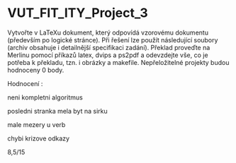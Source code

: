 # VUT_FIT_ITY_Project_3 

Vytvořte v LaTeXu dokument, který odpovídá vzorovému dokumentu (především po logické stránce). Při řešení lze použít následující soubory (archiv obsahuje i detailnější specifikaci zadání). Překlad proveďte na Merlinu pomocí příkazů latex, dvips a ps2pdf a odevzdejte vše, co je potřeba k překladu, tzn. i obrázky a makefile. Nepřeložitelné projekty budou hodnoceny 0 body.

Hodnocení :

neni kompletni algoritmus

posledni stranka mela byt na sirku

male mezery u verb

chybi krizove odkazy

8,5/15
